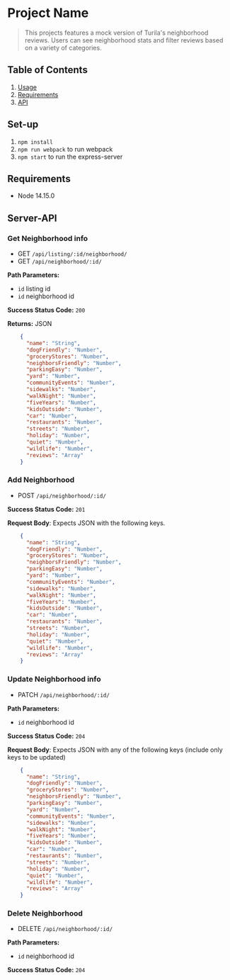 # Project Name

> This projects features a mock version of Turila's neighborhood reviews. Users can see neighborhood stats and filter reviews based on a variety of categories.


## Table of Contents

1. [Usage](#Usage)
1. [Requirements](#requirements)
1. [API](#Server-API)

## Set-up

1. `npm install`
2. `npm run webpack` to run webpack
3. `npm start` to run the express-server

## Requirements

- Node 14.15.0

## Server-API

### Get Neighborhood info
  * GET `/api/listing/:id/neighborhood/`
  * GET `/api/neighborhood/:id/`

**Path Parameters:**
  * `id` listing id
  * `id` neighborhood id

**Success Status Code:** `200`

**Returns:** JSON

```json
    {
      "name": "String",
      "dogFriendly": "Number",
      "groceryStores": "Number",
      "neighborsFriendly": "Number",
      "parkingEasy": "Number",
      "yard": "Number",
      "communityEvents": "Number",
      "sidewalks": "Number",
      "walkNight": "Number",
      "fiveYears": "Number",
      "kidsOutside": "Number",
      "car": "Number",
      "restaurants": "Number",
      "streets": "Number",
      "holiday": "Number",
      "quiet": "Number",
      "wildlife": "Number",
      "reviews": "Array"
    }
```

### Add Neighborhood
  * POST `/api/neighborhood/:id/`

**Success Status Code:** `201`

**Request Body**: Expects JSON with the following keys.

```json
    {
      "name": "String",
      "dogFriendly": "Number",
      "groceryStores": "Number",
      "neighborsFriendly": "Number",
      "parkingEasy": "Number",
      "yard": "Number",
      "communityEvents": "Number",
      "sidewalks": "Number",
      "walkNight": "Number",
      "fiveYears": "Number",
      "kidsOutside": "Number",
      "car": "Number",
      "restaurants": "Number",
      "streets": "Number",
      "holiday": "Number",
      "quiet": "Number",
      "wildlife": "Number",
      "reviews": "Array"
    }
```


### Update Neighborhood info
  * PATCH `/api/neighborhood/:id/`

**Path Parameters:**
  * `id` neighborhood id

**Success Status Code:** `204`

**Request Body**: Expects JSON with any of the following keys (include only keys to be updated)

```json
    {
      "name": "String",
      "dogFriendly": "Number",
      "groceryStores": "Number",
      "neighborsFriendly": "Number",
      "parkingEasy": "Number",
      "yard": "Number",
      "communityEvents": "Number",
      "sidewalks": "Number",
      "walkNight": "Number",
      "fiveYears": "Number",
      "kidsOutside": "Number",
      "car": "Number",
      "restaurants": "Number",
      "streets": "Number",
      "holiday": "Number",
      "quiet": "Number",
      "wildlife": "Number",
      "reviews": "Array"
    }
```

### Delete Neighborhood
  * DELETE `/api/neighborhood/:id/`

**Path Parameters:**
  * `id` neighborhood id

**Success Status Code:** `204`